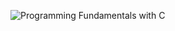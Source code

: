 ![Programming Fundamentals with C](https://jump2learn.com/storage/Users/Uploads/book_front__1639480380.jpeg)

